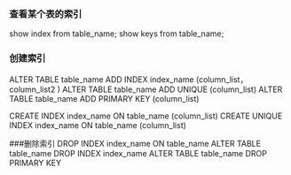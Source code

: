 ### 查看某个表的索引

show index from table_name;
show keys from table_name;

### 创建索引

ALTER TABLE table_name ADD INDEX index_name (column_list，column_list2 )
ALTER TABLE table_name ADD UNIQUE (column_list)
ALTER TABLE table_name ADD PRIMARY KEY (column_list)


CREATE INDEX index_name ON table_name (column_list)
CREATE UNIQUE INDEX index_name ON table_name (column_list)

###删除索引
DROP INDEX index_name ON table_name
ALTER TABLE table_name DROP INDEX index_name
ALTER TABLE table_name DROP PRIMARY KEY
